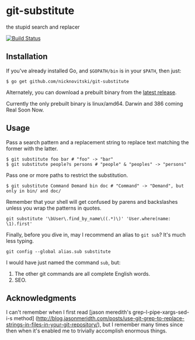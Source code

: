 git-substitute
==============

the stupid search and replacer

[![Build Status](https://img.shields.io/travis/nicknovitski/git-substitute.svg?style=flat-square)][travis]

[travis]: https://travis-ci.org/nicknovitski/git-substitute

## Installation

If you've already installed Go, and `$GOPATH/bin` is in your `$PATH`, then just:
```shell
$ go get github.com/nicknovitski/git-substitute
```

Alternately, you can download a prebuilt binary from the [latest release](https://github.com/nicknovitski/git-substitute/releases/latest).

Currently the only prebuilt binary is linux/amd64.  Darwin and 386 coming Real Soon Now.

## Usage

Pass a search pattern and a replacement string to replace text matching
the former with the latter.

```shell
$ git substitute foo bar # "foo" -> "bar"
$ git substitute people?s persons # "people" & "peoples" -> "persons"
```

Pass one or more paths to restrict the substitution.
```shell
$ git substitute Command Demand bin doc # "Command" -> "Demand", but only in bin/ and doc/
```

Remember that your shell will get confused by parens and backslashes
unless you wrap the patterns in quotes.
```shell
git substitute '\bUser\.find_by_name\((.*)\)' 'User.where(name: \1).first'
```

Finally, before you dive in, may I recommend an alias to `git sub`?  It's much less typing.
```shell
git config --global alias.sub substitute
```

I would have just named the command `sub`, but:

1. The other git commands are all complete English words.
2. SEO.

## Acknowledgments

I can't remember when I first read [jason meredith's grep-l-pipe-xargs-sed-i-s method]
(http://blog.jasonmeridth.com/posts/use-git-grep-to-replace-strings-in-files-in-your-git-repository/),
but I remember many times since then when it's enabled me to trivially accomplish enormous things.
